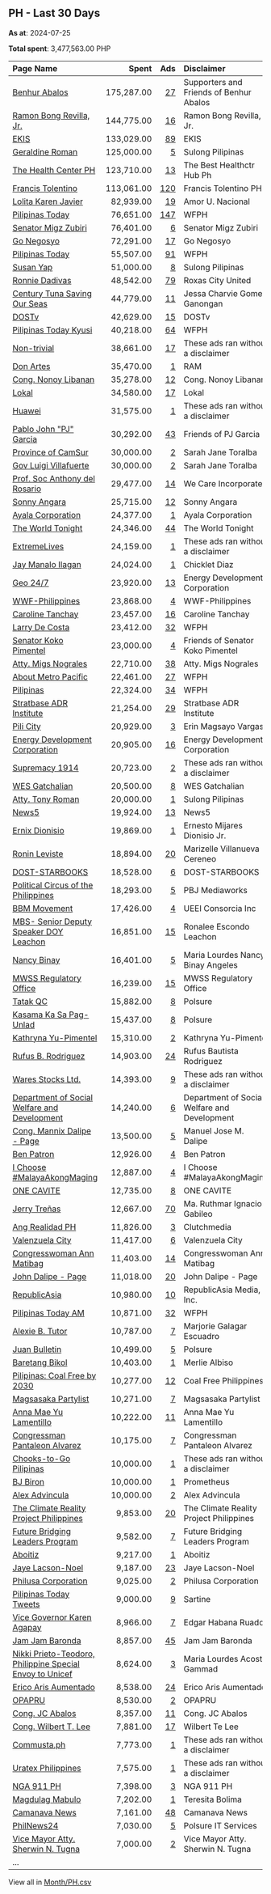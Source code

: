 ## PH - Last 30 Days
**As at**: 2024-07-25

**Total spent**: 3,477,563.00 PHP

|Page Name|Spent|Ads|Disclaimer|
|:---|---:|---:|:---|
|[Benhur Abalos](https://www.facebook.com/100350202335117)|175,287.00|[27](https://www.facebook.com/ads/library/?active_status=all&ad_type=political_and_issue_ads&country=PH&view_all_page_id=100350202335117&search_type=page&media_type=all)|Supporters and Friends of Benhur Abalos|
|[Ramon Bong Revilla, Jr.](https://www.facebook.com/263066651005055)|144,775.00|[16](https://www.facebook.com/ads/library/?active_status=all&ad_type=political_and_issue_ads&country=PH&view_all_page_id=263066651005055&search_type=page&media_type=all)|Ramon Bong Revilla, Jr.|
|[EKIS](https://www.facebook.com/109322002065194)|133,029.00|[89](https://www.facebook.com/ads/library/?active_status=all&ad_type=political_and_issue_ads&country=PH&view_all_page_id=109322002065194&search_type=page&media_type=all)|EKIS|
|[Geraldine Roman](https://www.facebook.com/555503991321280)|125,000.00|[5](https://www.facebook.com/ads/library/?active_status=all&ad_type=political_and_issue_ads&country=PH&view_all_page_id=555503991321280&search_type=page&media_type=all)|Sulong Pilipinas|
|[The Health Center PH](https://www.facebook.com/100155158432600)|123,710.00|[13](https://www.facebook.com/ads/library/?active_status=all&ad_type=political_and_issue_ads&country=PH&view_all_page_id=100155158432600&search_type=page&media_type=all)|The Best Healthctr Hub Ph|
|[Francis Tolentino](https://www.facebook.com/1566478310240623)|113,061.00|[120](https://www.facebook.com/ads/library/?active_status=all&ad_type=political_and_issue_ads&country=PH&view_all_page_id=1566478310240623&search_type=page&media_type=all)|Francis Tolentino PH|
|[Lolita Karen Javier](https://www.facebook.com/495629064258114)|82,939.00|[19](https://www.facebook.com/ads/library/?active_status=all&ad_type=political_and_issue_ads&country=PH&view_all_page_id=495629064258114&search_type=page&media_type=all)|Amor U. Nacional|
|[Pilipinas Today](https://www.facebook.com/547821942058909)|76,651.00|[147](https://www.facebook.com/ads/library/?active_status=all&ad_type=political_and_issue_ads&country=PH&view_all_page_id=547821942058909&search_type=page&media_type=all)|WFPH|
|[Senator Migz Zubiri](https://www.facebook.com/197727873578501)|76,401.00|[6](https://www.facebook.com/ads/library/?active_status=all&ad_type=political_and_issue_ads&country=PH&view_all_page_id=197727873578501&search_type=page&media_type=all)|Senator Migz Zubiri|
|[Go Negosyo](https://www.facebook.com/75665129515)|72,291.00|[17](https://www.facebook.com/ads/library/?active_status=all&ad_type=political_and_issue_ads&country=PH&view_all_page_id=75665129515&search_type=page&media_type=all)|Go Negosyo|
|[Pilipinas Today](https://www.facebook.com/269175894020945)|55,507.00|[91](https://www.facebook.com/ads/library/?active_status=all&ad_type=political_and_issue_ads&country=PH&view_all_page_id=269175894020945&search_type=page&media_type=all)|WFPH|
|[Susan Yap](https://www.facebook.com/969917173120995)|51,000.00|[8](https://www.facebook.com/ads/library/?active_status=all&ad_type=political_and_issue_ads&country=PH&view_all_page_id=969917173120995&search_type=page&media_type=all)|Sulong Pilipinas|
|[Ronnie Dadivas](https://www.facebook.com/257830240980106)|48,542.00|[79](https://www.facebook.com/ads/library/?active_status=all&ad_type=political_and_issue_ads&country=PH&view_all_page_id=257830240980106&search_type=page&media_type=all)|Roxas City United|
|[Century Tuna Saving Our Seas](https://www.facebook.com/107768512296982)|44,779.00|[11](https://www.facebook.com/ads/library/?active_status=all&ad_type=political_and_issue_ads&country=PH&view_all_page_id=107768512296982&search_type=page&media_type=all)|Jessa Charvie Gomez Ganongan|
|[DOSTv](https://www.facebook.com/701517253228758)|42,629.00|[15](https://www.facebook.com/ads/library/?active_status=all&ad_type=political_and_issue_ads&country=PH&view_all_page_id=701517253228758&search_type=page&media_type=all)|DOSTv|
|[Pilipinas Today Kyusi](https://www.facebook.com/100170811672425)|40,218.00|[64](https://www.facebook.com/ads/library/?active_status=all&ad_type=political_and_issue_ads&country=PH&view_all_page_id=100170811672425&search_type=page&media_type=all)|WFPH|
|[Non-trivial](https://www.facebook.com/100904822517086)|38,661.00|[17](https://www.facebook.com/ads/library/?active_status=all&ad_type=political_and_issue_ads&country=PH&view_all_page_id=100904822517086&search_type=page&media_type=all)|These ads ran without a disclaimer|
|[Don Artes](https://www.facebook.com/107853288892129)|35,470.00|[1](https://www.facebook.com/ads/library/?active_status=all&ad_type=political_and_issue_ads&country=PH&view_all_page_id=107853288892129&search_type=page&media_type=all)|RAM|
|[Cong. Nonoy Libanan](https://www.facebook.com/351879361521039)|35,278.00|[12](https://www.facebook.com/ads/library/?active_status=all&ad_type=political_and_issue_ads&country=PH&view_all_page_id=351879361521039&search_type=page&media_type=all)|Cong. Nonoy Libanan|
|[Lokal](https://www.facebook.com/115419768085260)|34,580.00|[17](https://www.facebook.com/ads/library/?active_status=all&ad_type=political_and_issue_ads&country=PH&view_all_page_id=115419768085260&search_type=page&media_type=all)|Lokal|
|[Huawei](https://www.facebook.com/119405895873)|31,575.00|[1](https://www.facebook.com/ads/library/?active_status=all&ad_type=political_and_issue_ads&country=PH&view_all_page_id=119405895873&search_type=page&media_type=all)|These ads ran without a disclaimer|
|[Pablo John "PJ" Garcia](https://www.facebook.com/121096004646927)|30,292.00|[43](https://www.facebook.com/ads/library/?active_status=all&ad_type=political_and_issue_ads&country=PH&view_all_page_id=121096004646927&search_type=page&media_type=all)|Friends of PJ Garcia|
|[Province of CamSur](https://www.facebook.com/402678916424621)|30,000.00|[2](https://www.facebook.com/ads/library/?active_status=all&ad_type=political_and_issue_ads&country=PH&view_all_page_id=402678916424621&search_type=page&media_type=all)|Sarah Jane Toralba|
|[Gov Luigi Villafuerte](https://www.facebook.com/112787397193011)|30,000.00|[2](https://www.facebook.com/ads/library/?active_status=all&ad_type=political_and_issue_ads&country=PH&view_all_page_id=112787397193011&search_type=page&media_type=all)|Sarah Jane Toralba|
|[Prof. Soc Anthony del Rosario](https://www.facebook.com/113192036820162)|29,477.00|[14](https://www.facebook.com/ads/library/?active_status=all&ad_type=political_and_issue_ads&country=PH&view_all_page_id=113192036820162&search_type=page&media_type=all)|We Care Incorporated|
|[Sonny Angara](https://www.facebook.com/156752721080952)|25,715.00|[12](https://www.facebook.com/ads/library/?active_status=all&ad_type=political_and_issue_ads&country=PH&view_all_page_id=156752721080952&search_type=page&media_type=all)|Sonny Angara|
|[Ayala Corporation](https://www.facebook.com/121843141182573)|24,377.00|[1](https://www.facebook.com/ads/library/?active_status=all&ad_type=political_and_issue_ads&country=PH&view_all_page_id=121843141182573&search_type=page&media_type=all)|Ayala Corporation|
|[The World Tonight](https://www.facebook.com/1922749344643532)|24,346.00|[44](https://www.facebook.com/ads/library/?active_status=all&ad_type=political_and_issue_ads&country=PH&view_all_page_id=1922749344643532&search_type=page&media_type=all)|The World Tonight|
|[ExtremeLives](https://www.facebook.com/463979067392927)|24,159.00|[1](https://www.facebook.com/ads/library/?active_status=all&ad_type=political_and_issue_ads&country=PH&view_all_page_id=463979067392927&search_type=page&media_type=all)|These ads ran without a disclaimer|
|[Jay Manalo Ilagan](https://www.facebook.com/109246084265823)|24,024.00|[1](https://www.facebook.com/ads/library/?active_status=all&ad_type=political_and_issue_ads&country=PH&view_all_page_id=109246084265823&search_type=page&media_type=all)|Chicklet Diaz|
|[Geo 24/7](https://www.facebook.com/325780477966356)|23,920.00|[13](https://www.facebook.com/ads/library/?active_status=all&ad_type=political_and_issue_ads&country=PH&view_all_page_id=325780477966356&search_type=page&media_type=all)|Energy Development Corporation|
|[WWF-Philippines](https://www.facebook.com/154386154617)|23,868.00|[4](https://www.facebook.com/ads/library/?active_status=all&ad_type=political_and_issue_ads&country=PH&view_all_page_id=154386154617&search_type=page&media_type=all)|WWF-Philippines|
|[Caroline Tanchay](https://www.facebook.com/105929115643626)|23,457.00|[16](https://www.facebook.com/ads/library/?active_status=all&ad_type=political_and_issue_ads&country=PH&view_all_page_id=105929115643626&search_type=page&media_type=all)|Caroline Tanchay|
|[Larry De Costa](https://www.facebook.com/186667502068528)|23,412.00|[32](https://www.facebook.com/ads/library/?active_status=all&ad_type=political_and_issue_ads&country=PH&view_all_page_id=186667502068528&search_type=page&media_type=all)|WFPH|
|[Senator Koko Pimentel](https://www.facebook.com/150218985056317)|23,000.00|[4](https://www.facebook.com/ads/library/?active_status=all&ad_type=political_and_issue_ads&country=PH&view_all_page_id=150218985056317&search_type=page&media_type=all)|Friends of Senator Koko Pimentel|
|[Atty. Migs Nograles](https://www.facebook.com/103401515144127)|22,710.00|[38](https://www.facebook.com/ads/library/?active_status=all&ad_type=political_and_issue_ads&country=PH&view_all_page_id=103401515144127&search_type=page&media_type=all)|Atty. Migs Nograles|
|[About Metro Pacific](https://www.facebook.com/705660422953865)|22,461.00|[27](https://www.facebook.com/ads/library/?active_status=all&ad_type=political_and_issue_ads&country=PH&view_all_page_id=705660422953865&search_type=page&media_type=all)|WFPH|
|[Pilipinas](https://www.facebook.com/223618785182273)|22,324.00|[34](https://www.facebook.com/ads/library/?active_status=all&ad_type=political_and_issue_ads&country=PH&view_all_page_id=223618785182273&search_type=page&media_type=all)|WFPH|
|[Stratbase ADR Institute](https://www.facebook.com/1512452085732585)|21,254.00|[29](https://www.facebook.com/ads/library/?active_status=all&ad_type=political_and_issue_ads&country=PH&view_all_page_id=1512452085732585&search_type=page&media_type=all)|Stratbase ADR Institute|
|[Pili City](https://www.facebook.com/1800060156967104)|20,929.00|[3](https://www.facebook.com/ads/library/?active_status=all&ad_type=political_and_issue_ads&country=PH&view_all_page_id=1800060156967104&search_type=page&media_type=all)|Erin Magsayo Vargas|
|[Energy Development Corporation](https://www.facebook.com/112952897079549)|20,905.00|[16](https://www.facebook.com/ads/library/?active_status=all&ad_type=political_and_issue_ads&country=PH&view_all_page_id=112952897079549&search_type=page&media_type=all)|Energy Development Corporation|
|[Supremacy 1914](https://www.facebook.com/200480966638039)|20,723.00|[2](https://www.facebook.com/ads/library/?active_status=all&ad_type=political_and_issue_ads&country=PH&view_all_page_id=200480966638039&search_type=page&media_type=all)|These ads ran without a disclaimer|
|[WES Gatchalian](https://www.facebook.com/1485006188181879)|20,500.00|[8](https://www.facebook.com/ads/library/?active_status=all&ad_type=political_and_issue_ads&country=PH&view_all_page_id=1485006188181879&search_type=page&media_type=all)|WES Gatchalian|
|[Atty. Tony Roman](https://www.facebook.com/101382091400564)|20,000.00|[1](https://www.facebook.com/ads/library/?active_status=all&ad_type=political_and_issue_ads&country=PH&view_all_page_id=101382091400564&search_type=page&media_type=all)|Sulong Pilipinas|
|[News5](https://www.facebook.com/163550757135020)|19,924.00|[13](https://www.facebook.com/ads/library/?active_status=all&ad_type=political_and_issue_ads&country=PH&view_all_page_id=163550757135020&search_type=page&media_type=all)|News5|
|[Ernix Dionisio](https://www.facebook.com/324393636342)|19,869.00|[1](https://www.facebook.com/ads/library/?active_status=all&ad_type=political_and_issue_ads&country=PH&view_all_page_id=324393636342&search_type=page&media_type=all)|Ernesto Mijares Dionisio Jr.|
|[Ronin Leviste](https://www.facebook.com/109867628173478)|18,894.00|[20](https://www.facebook.com/ads/library/?active_status=all&ad_type=political_and_issue_ads&country=PH&view_all_page_id=109867628173478&search_type=page&media_type=all)|Marizelle Villanueva Cereneo|
|[DOST-STARBOOKS](https://www.facebook.com/242562552438872)|18,528.00|[6](https://www.facebook.com/ads/library/?active_status=all&ad_type=political_and_issue_ads&country=PH&view_all_page_id=242562552438872&search_type=page&media_type=all)|DOST-STARBOOKS|
|[Political Circus of the Philippines](https://www.facebook.com/115769773456162)|18,293.00|[5](https://www.facebook.com/ads/library/?active_status=all&ad_type=political_and_issue_ads&country=PH&view_all_page_id=115769773456162&search_type=page&media_type=all)|PBJ Mediaworks|
|[BBM Movement](https://www.facebook.com/104955062184489)|17,426.00|[4](https://www.facebook.com/ads/library/?active_status=all&ad_type=political_and_issue_ads&country=PH&view_all_page_id=104955062184489&search_type=page&media_type=all)|UEEI Consorcia Inc|
|[MBS- Senior Deputy Speaker DOY Leachon](https://www.facebook.com/2101088876594734)|16,851.00|[15](https://www.facebook.com/ads/library/?active_status=all&ad_type=political_and_issue_ads&country=PH&view_all_page_id=2101088876594734&search_type=page&media_type=all)|Ronalee Escondo Leachon|
|[Nancy Binay](https://www.facebook.com/509834572400899)|16,401.00|[5](https://www.facebook.com/ads/library/?active_status=all&ad_type=political_and_issue_ads&country=PH&view_all_page_id=509834572400899&search_type=page&media_type=all)|Maria Lourdes Nancy Binay Angeles|
|[MWSS Regulatory Office](https://www.facebook.com/212808672071102)|16,239.00|[15](https://www.facebook.com/ads/library/?active_status=all&ad_type=political_and_issue_ads&country=PH&view_all_page_id=212808672071102&search_type=page&media_type=all)|MWSS Regulatory Office|
|[Tatak QC](https://www.facebook.com/1332938170076882)|15,882.00|[8](https://www.facebook.com/ads/library/?active_status=all&ad_type=political_and_issue_ads&country=PH&view_all_page_id=1332938170076882&search_type=page&media_type=all)|Polsure|
|[Kasama Ka Sa Pag-Unlad](https://www.facebook.com/145265112840190)|15,437.00|[8](https://www.facebook.com/ads/library/?active_status=all&ad_type=political_and_issue_ads&country=PH&view_all_page_id=145265112840190&search_type=page&media_type=all)|Polsure|
|[Kathryna Yu-Pimentel](https://www.facebook.com/952018388329788)|15,310.00|[2](https://www.facebook.com/ads/library/?active_status=all&ad_type=political_and_issue_ads&country=PH&view_all_page_id=952018388329788&search_type=page&media_type=all)|Kathryna Yu-Pimentel|
|[Rufus B. Rodriguez](https://www.facebook.com/126919387470670)|14,903.00|[24](https://www.facebook.com/ads/library/?active_status=all&ad_type=political_and_issue_ads&country=PH&view_all_page_id=126919387470670&search_type=page&media_type=all)|Rufus Bautista Rodriguez|
|[Wares Stocks Ltd.](https://www.facebook.com/102920705902552)|14,393.00|[9](https://www.facebook.com/ads/library/?active_status=all&ad_type=political_and_issue_ads&country=PH&view_all_page_id=102920705902552&search_type=page&media_type=all)|These ads ran without a disclaimer|
|[Department of Social Welfare and Development](https://www.facebook.com/154519977908138)|14,240.00|[6](https://www.facebook.com/ads/library/?active_status=all&ad_type=political_and_issue_ads&country=PH&view_all_page_id=154519977908138&search_type=page&media_type=all)|Department of Social Welfare and Development|
|[Cong. Mannix Dalipe - Page](https://www.facebook.com/1871757276390999)|13,500.00|[5](https://www.facebook.com/ads/library/?active_status=all&ad_type=political_and_issue_ads&country=PH&view_all_page_id=1871757276390999&search_type=page&media_type=all)|Manuel Jose M. Dalipe|
|[Ben Patron](https://www.facebook.com/102886345339673)|12,926.00|[4](https://www.facebook.com/ads/library/?active_status=all&ad_type=political_and_issue_ads&country=PH&view_all_page_id=102886345339673&search_type=page&media_type=all)|Ben Patron|
|[I Choose #MalayaAkongMaging](https://www.facebook.com/282619263537551)|12,887.00|[4](https://www.facebook.com/ads/library/?active_status=all&ad_type=political_and_issue_ads&country=PH&view_all_page_id=282619263537551&search_type=page&media_type=all)|I Choose #MalayaAkongMaging|
|[ONE CAVITE](https://www.facebook.com/585583411583810)|12,735.00|[8](https://www.facebook.com/ads/library/?active_status=all&ad_type=political_and_issue_ads&country=PH&view_all_page_id=585583411583810&search_type=page&media_type=all)|ONE CAVITE|
|[Jerry Treñas](https://www.facebook.com/1759941490758280)|12,667.00|[70](https://www.facebook.com/ads/library/?active_status=all&ad_type=political_and_issue_ads&country=PH&view_all_page_id=1759941490758280&search_type=page&media_type=all)|Ma. Ruthmar Ignacio Gabileo|
|[Ang Realidad PH](https://www.facebook.com/110906614080083)|11,826.00|[3](https://www.facebook.com/ads/library/?active_status=all&ad_type=political_and_issue_ads&country=PH&view_all_page_id=110906614080083&search_type=page&media_type=all)|Clutchmedia|
|[Valenzuela City](https://www.facebook.com/100985303377)|11,417.00|[6](https://www.facebook.com/ads/library/?active_status=all&ad_type=political_and_issue_ads&country=PH&view_all_page_id=100985303377&search_type=page&media_type=all)|Valenzuela City|
|[Congresswoman Ann Matibag](https://www.facebook.com/2147575852160385)|11,403.00|[14](https://www.facebook.com/ads/library/?active_status=all&ad_type=political_and_issue_ads&country=PH&view_all_page_id=2147575852160385&search_type=page&media_type=all)|Congresswoman Ann Matibag|
|[John Dalipe - Page](https://www.facebook.com/330818486937353)|11,018.00|[20](https://www.facebook.com/ads/library/?active_status=all&ad_type=political_and_issue_ads&country=PH&view_all_page_id=330818486937353&search_type=page&media_type=all)|John Dalipe - Page|
|[RepublicAsia](https://www.facebook.com/101520066053972)|10,980.00|[10](https://www.facebook.com/ads/library/?active_status=all&ad_type=political_and_issue_ads&country=PH&view_all_page_id=101520066053972&search_type=page&media_type=all)|RepublicAsia Media, Inc.|
|[Pilipinas Today AM](https://www.facebook.com/2271543113085523)|10,871.00|[32](https://www.facebook.com/ads/library/?active_status=all&ad_type=political_and_issue_ads&country=PH&view_all_page_id=2271543113085523&search_type=page&media_type=all)|WFPH|
|[Alexie B. Tutor](https://www.facebook.com/248113532485940)|10,787.00|[7](https://www.facebook.com/ads/library/?active_status=all&ad_type=political_and_issue_ads&country=PH&view_all_page_id=248113532485940&search_type=page&media_type=all)|Marjorie Galagar Escuadro|
|[Juan Bulletin](https://www.facebook.com/103485942191411)|10,499.00|[5](https://www.facebook.com/ads/library/?active_status=all&ad_type=political_and_issue_ads&country=PH&view_all_page_id=103485942191411&search_type=page&media_type=all)|Polsure|
|[Baretang Bikol](https://www.facebook.com/102473324919517)|10,403.00|[1](https://www.facebook.com/ads/library/?active_status=all&ad_type=political_and_issue_ads&country=PH&view_all_page_id=102473324919517&search_type=page&media_type=all)|Merlie Albiso|
|[Pilipinas: Coal Free by 2030](https://www.facebook.com/1030706640379655)|10,277.00|[12](https://www.facebook.com/ads/library/?active_status=all&ad_type=political_and_issue_ads&country=PH&view_all_page_id=1030706640379655&search_type=page&media_type=all)|Coal Free Philippines|
|[Magsasaka Partylist](https://www.facebook.com/307380403398913)|10,271.00|[7](https://www.facebook.com/ads/library/?active_status=all&ad_type=political_and_issue_ads&country=PH&view_all_page_id=307380403398913&search_type=page&media_type=all)|Magsasaka Partylist|
|[Anna Mae Yu Lamentillo](https://www.facebook.com/113238417024056)|10,222.00|[11](https://www.facebook.com/ads/library/?active_status=all&ad_type=political_and_issue_ads&country=PH&view_all_page_id=113238417024056&search_type=page&media_type=all)|Anna Mae Yu Lamentillo|
|[Congressman  Pantaleon Alvarez](https://www.facebook.com/558694637671776)|10,175.00|[7](https://www.facebook.com/ads/library/?active_status=all&ad_type=political_and_issue_ads&country=PH&view_all_page_id=558694637671776&search_type=page&media_type=all)|Congressman  Pantaleon Alvarez|
|[Chooks-to-Go Pilipinas](https://www.facebook.com/134406089942455)|10,000.00|[1](https://www.facebook.com/ads/library/?active_status=all&ad_type=political_and_issue_ads&country=PH&view_all_page_id=134406089942455&search_type=page&media_type=all)|These ads ran without a disclaimer|
|[BJ Biron](https://www.facebook.com/739629346154083)|10,000.00|[1](https://www.facebook.com/ads/library/?active_status=all&ad_type=political_and_issue_ads&country=PH&view_all_page_id=739629346154083&search_type=page&media_type=all)|Prometheus|
|[Alex Advincula](https://www.facebook.com/476553329103668)|10,000.00|[2](https://www.facebook.com/ads/library/?active_status=all&ad_type=political_and_issue_ads&country=PH&view_all_page_id=476553329103668&search_type=page&media_type=all)|Alex Advincula|
|[The Climate Reality Project Philippines](https://www.facebook.com/774149009339209)|9,853.00|[20](https://www.facebook.com/ads/library/?active_status=all&ad_type=political_and_issue_ads&country=PH&view_all_page_id=774149009339209&search_type=page&media_type=all)|The Climate Reality Project Philippines|
|[Future Bridging Leaders Program](https://www.facebook.com/684717488321242)|9,582.00|[7](https://www.facebook.com/ads/library/?active_status=all&ad_type=political_and_issue_ads&country=PH&view_all_page_id=684717488321242&search_type=page&media_type=all)|Future Bridging Leaders Program|
|[Aboitiz](https://www.facebook.com/1535594466686140)|9,217.00|[1](https://www.facebook.com/ads/library/?active_status=all&ad_type=political_and_issue_ads&country=PH&view_all_page_id=1535594466686140&search_type=page&media_type=all)|Aboitiz|
|[Jaye Lacson-Noel](https://www.facebook.com/956992934491805)|9,187.00|[23](https://www.facebook.com/ads/library/?active_status=all&ad_type=political_and_issue_ads&country=PH&view_all_page_id=956992934491805&search_type=page&media_type=all)|Jaye Lacson-Noel|
|[Philusa Corporation](https://www.facebook.com/220125414691980)|9,025.00|[2](https://www.facebook.com/ads/library/?active_status=all&ad_type=political_and_issue_ads&country=PH&view_all_page_id=220125414691980&search_type=page&media_type=all)|Philusa Corporation|
|[Pilipinas Today Tweets](https://www.facebook.com/321351771993681)|9,000.00|[9](https://www.facebook.com/ads/library/?active_status=all&ad_type=political_and_issue_ads&country=PH&view_all_page_id=321351771993681&search_type=page&media_type=all)|Sartine|
|[Vice Governor Karen Agapay](https://www.facebook.com/332536503771530)|8,966.00|[7](https://www.facebook.com/ads/library/?active_status=all&ad_type=political_and_issue_ads&country=PH&view_all_page_id=332536503771530&search_type=page&media_type=all)|Edgar Habana Ruado|
|[Jam Jam Baronda](https://www.facebook.com/1840292579606063)|8,857.00|[45](https://www.facebook.com/ads/library/?active_status=all&ad_type=political_and_issue_ads&country=PH&view_all_page_id=1840292579606063&search_type=page&media_type=all)|Jam Jam Baronda|
|[Nikki Prieto-Teodoro, Philippine Special Envoy to Unicef](https://www.facebook.com/104123408073601)|8,624.00|[3](https://www.facebook.com/ads/library/?active_status=all&ad_type=political_and_issue_ads&country=PH&view_all_page_id=104123408073601&search_type=page&media_type=all)|Maria Lourdes Acosta Gammad|
|[Erico Aris Aumentado](https://www.facebook.com/114540208900132)|8,538.00|[24](https://www.facebook.com/ads/library/?active_status=all&ad_type=political_and_issue_ads&country=PH&view_all_page_id=114540208900132&search_type=page&media_type=all)|Erico Aris Aumentado|
|[OPAPRU](https://www.facebook.com/150375428333135)|8,530.00|[2](https://www.facebook.com/ads/library/?active_status=all&ad_type=political_and_issue_ads&country=PH&view_all_page_id=150375428333135&search_type=page&media_type=all)|OPAPRU|
|[Cong. JC Abalos](https://www.facebook.com/102203275921536)|8,357.00|[11](https://www.facebook.com/ads/library/?active_status=all&ad_type=political_and_issue_ads&country=PH&view_all_page_id=102203275921536&search_type=page&media_type=all)|Cong. JC Abalos|
|[Cong. Wilbert T. Lee](https://www.facebook.com/100770729339080)|7,881.00|[17](https://www.facebook.com/ads/library/?active_status=all&ad_type=political_and_issue_ads&country=PH&view_all_page_id=100770729339080&search_type=page&media_type=all)|Wilbert Te Lee|
|[Commusta.ph](https://www.facebook.com/107907055580308)|7,773.00|[1](https://www.facebook.com/ads/library/?active_status=all&ad_type=political_and_issue_ads&country=PH&view_all_page_id=107907055580308&search_type=page&media_type=all)|These ads ran without a disclaimer|
|[Uratex Philippines](https://www.facebook.com/74186694880)|7,575.00|[1](https://www.facebook.com/ads/library/?active_status=all&ad_type=political_and_issue_ads&country=PH&view_all_page_id=74186694880&search_type=page&media_type=all)|These ads ran without a disclaimer|
|[NGA 911 PH](https://www.facebook.com/109988295130495)|7,398.00|[3](https://www.facebook.com/ads/library/?active_status=all&ad_type=political_and_issue_ads&country=PH&view_all_page_id=109988295130495&search_type=page&media_type=all)|NGA 911 PH|
|[Magdulag Mabulo](https://www.facebook.com/107500025457981)|7,202.00|[1](https://www.facebook.com/ads/library/?active_status=all&ad_type=political_and_issue_ads&country=PH&view_all_page_id=107500025457981&search_type=page&media_type=all)|Teresita Bolima|
|[Camanava News](https://www.facebook.com/166107624078770)|7,161.00|[48](https://www.facebook.com/ads/library/?active_status=all&ad_type=political_and_issue_ads&country=PH&view_all_page_id=166107624078770&search_type=page&media_type=all)|Camanava News|
|[PhilNews24](https://www.facebook.com/110529111699411)|7,030.00|[5](https://www.facebook.com/ads/library/?active_status=all&ad_type=political_and_issue_ads&country=PH&view_all_page_id=110529111699411&search_type=page&media_type=all)|Polsure IT Services|
|[Vice Mayor Atty. Sherwin N. Tugna](https://www.facebook.com/1581188235521874)|7,000.00|[2](https://www.facebook.com/ads/library/?active_status=all&ad_type=political_and_issue_ads&country=PH&view_all_page_id=1581188235521874&search_type=page&media_type=all)|Vice Mayor Atty. Sherwin N. Tugna|
|...||||

View all in [Month/PH.csv](../../MetaData/Month/PH.csv)
